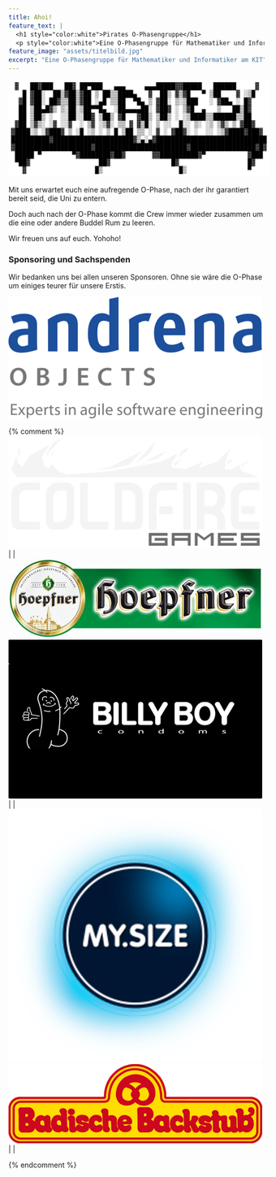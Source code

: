 ```yaml
---
title: Ahoi!
feature_text: |
  <h1 style="color:white">Pirates O-Phasengruppe</h1>
  <p style="color:white">Eine O-Phasengruppe für Mathematiker und Informatiker am KIT</p>
feature_image: "assets/titelbild.jpg"
excerpt: "Eine O-Phasengruppe für Mathematiker und Informatiker am KIT"
---
```


<img src="/assets/pirates_demophasen_logo.svg" style="background:white; border:5px solid white" />

Mit uns erwartet euch eine aufregende O-Phase, nach der ihr garantiert bereit seid, die Uni zu entern.

Doch auch nach der O-Phase kommt die Crew immer wieder zusammen um die eine oder andere Buddel Rum zu leeren.

Wir freuen uns auf euch.
Yohoho!


### Sponsoring und Sachspenden

Wir bedanken uns bei allen unseren Sponsoren. Ohne sie wäre die O-Phase um einiges teurer für unsere Erstis.

[![Logo von Andrena Objects](assets/andrena.png)](https://www.andrena.de)

{% comment %}
[![Logo von ColdFire Games](assets/coldfire.png)](https://www.coldfiregames.com) |  | [![Logo von Höpfner](assets/hoepfner.jpg)](https://www.hoepfner.de) 
[![Logo von Billy Boy](assets/billyboy.jpg)](https://www.billy-boy.de) |  | [![Logo von MySize](assets/mysize.png)](https://www.mysize-condoms.com) 
[![Logo von Badische Backstub](assets/badischebackstub.png)](https://www.badische-backstub.de) |  |  

{% endcomment %}
